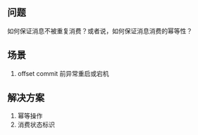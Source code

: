 ## 问题

如何保证消息不被重复消费？或者说，如何保证消息消费的幂等性？

## 场景

1. offset commit 前异常重启或宕机


## 解决方案

1. 幂等操作
2. 消费状态标识